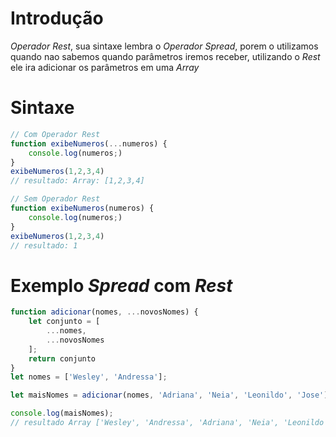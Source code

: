 # Introdução

*Operador Rest*, sua sintaxe lembra o *Operador Spread*, porem o utilizamos quando nao sabemos quando parâmetros iremos receber, utilizando o *Rest* ele ira adicionar os parâmetros em uma *Array*

# Sintaxe

```javascript
// Com Operador Rest
function exibeNumeros(...numeros) {
    console.log(numeros;)
}
exibeNumeros(1,2,3,4)
// resultado: Array: [1,2,3,4]

// Sem Operador Rest
function exibeNumeros(numeros) {
    console.log(numeros;)
}
exibeNumeros(1,2,3,4)
// resultado: 1
```

# Exemplo *Spread* com *Rest*

```javascript
function adicionar(nomes, ...novosNomes) {
    let conjunto = [
        ...nomes,
        ...novosNomes
    ];
    return conjunto
}
let nomes = ['Wesley', 'Andressa'];

let maisNomes = adicionar(nomes, 'Adriana', 'Neia', 'Leonildo', 'Jose');

console.log(maisNomes);
// resultado Array ['Wesley', 'Andressa', 'Adriana', 'Neia', 'Leonildo', 'Jose']
```